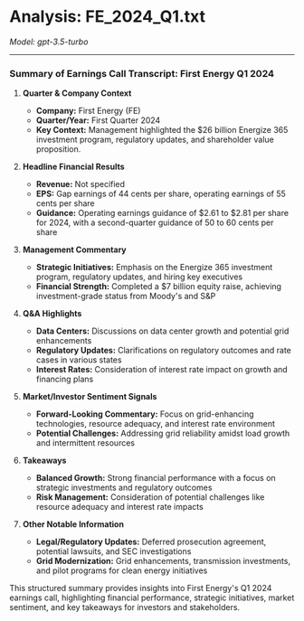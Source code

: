 # Analysis: FE_2024_Q1.txt

*Model: gpt-3.5-turbo*

---

### Summary of Earnings Call Transcript: First Energy Q1 2024

1. **Quarter & Company Context**
   - **Company:** First Energy (FE)
   - **Quarter/Year:** First Quarter 2024
   - **Key Context:** Management highlighted the $26 billion Energize 365 investment program, regulatory updates, and shareholder value proposition.

2. **Headline Financial Results**
   - **Revenue:** Not specified
   - **EPS:** Gap earnings of 44 cents per share, operating earnings of 55 cents per share
   - **Guidance:** Operating earnings guidance of $2.61 to $2.81 per share for 2024, with a second-quarter guidance of 50 to 60 cents per share

3. **Management Commentary**
   - **Strategic Initiatives:** Emphasis on the Energize 365 investment program, regulatory updates, and hiring key executives
   - **Financial Strength:** Completed a $7 billion equity raise, achieving investment-grade status from Moody's and S&P

4. **Q&A Highlights**
   - **Data Centers:** Discussions on data center growth and potential grid enhancements
   - **Regulatory Updates:** Clarifications on regulatory outcomes and rate cases in various states
   - **Interest Rates:** Consideration of interest rate impact on growth and financing plans

5. **Market/Investor Sentiment Signals**
   - **Forward-Looking Commentary:** Focus on grid-enhancing technologies, resource adequacy, and interest rate environment
   - **Potential Challenges:** Addressing grid reliability amidst load growth and intermittent resources

6. **Takeaways**
   - **Balanced Growth:** Strong financial performance with a focus on strategic investments and regulatory outcomes
   - **Risk Management:** Consideration of potential challenges like resource adequacy and interest rate impacts

7. **Other Notable Information**
   - **Legal/Regulatory Updates:** Deferred prosecution agreement, potential lawsuits, and SEC investigations
   - **Grid Modernization:** Grid enhancements, transmission investments, and pilot programs for clean energy initiatives

This structured summary provides insights into First Energy's Q1 2024 earnings call, highlighting financial performance, strategic initiatives, market sentiment, and key takeaways for investors and stakeholders.
